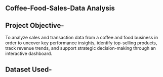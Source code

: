 ## Coffee-Food-Sales-Data Analysis
## Project Objective-
To analyze sales and transaction data from a coffee and food business in order to uncover key performance insights, identify top-selling products, track revenue trends, and support strategic decision-making through an interactive dashboard.
## Dataset Used-

